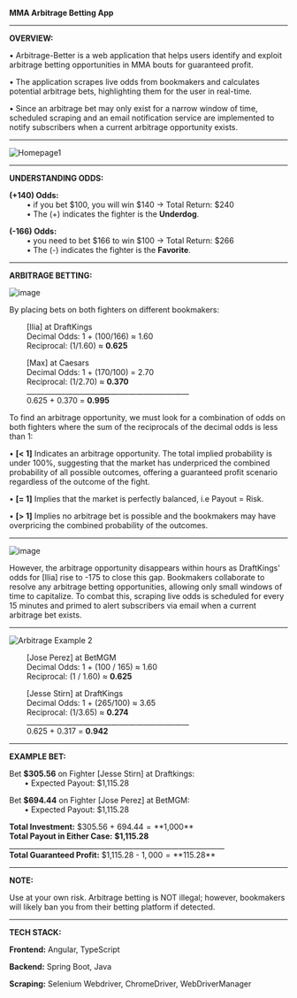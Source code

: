 
**MMA Arbitrage Betting App**
________________________________________________________________________________________________________________

**OVERVIEW:**

• Arbitrage-Better is a web application that helps users identify and exploit arbitrage betting opportunities in MMA bouts for guaranteed profit. 

• The application scrapes live odds from bookmakers and calculates potential arbitrage bets, highlighting them for the user in real-time. 

• Since an arbitrage bet may only exist for a narrow window of time, scheduled scraping and an email notification service are implemented to notify subscribers when a current arbitrage opportunity exists.

________________________________________________________________________________________________________________

![Homepage1](https://github.com/user-attachments/assets/09e9595e-9688-4e34-8965-edc380edf3ef)

________________________________________________________________________________________________________________
**UNDERSTANDING ODDS:**

**(+140) Odds:** <br>
&nbsp; &nbsp; &nbsp; &nbsp; • if you bet $100, you will win $140 -> Total Return: $240 <br>
&nbsp; &nbsp; &nbsp; &nbsp; • The (+) indicates the fighter is the **Underdog**.

**(-166) Odds:** <br>
&nbsp; &nbsp; &nbsp; &nbsp; • you need to bet $166 to win $100 -> Total Return: $266 <br>
&nbsp; &nbsp; &nbsp; &nbsp; • The (-) indicates the fighter is the **Favorite**.

________________________________________________________________________________________________________________
**ARBITRAGE BETTING:**

![image](https://github.com/user-attachments/assets/265fc27e-8e24-41cf-8821-596a05d621bb)

By placing bets on both fighters on different bookmakers:

&nbsp; &nbsp; &nbsp; &nbsp; [Ilia] at DraftKings <br>
&nbsp; &nbsp; &nbsp; &nbsp; Decimal Odds: 1 + (100/166) ≈ 1.60 <br>
&nbsp; &nbsp; &nbsp; &nbsp; Reciprocal: (1/1.60) ≈ **0.625**

&nbsp; &nbsp; &nbsp; &nbsp; [Max] at Caesars <br>
&nbsp; &nbsp; &nbsp; &nbsp; Decimal Odds: 1 + (170/100) = 2.70 <br>
&nbsp; &nbsp; &nbsp; &nbsp; Reciprocal: (1/2.70) ≈ **0.370** <br>
&nbsp; &nbsp; &nbsp; &nbsp; ______________________________________________ <br>
&nbsp; &nbsp; &nbsp; &nbsp; 0.625 + 0.370 = **0.995**

To find an arbitrage opportunity, we must look for a combination of odds on both fighters where the sum of the reciprocals of the decimal odds is less than 1:

• **[< 1]** Indicates an arbitrage opportunity. The total implied probability is under 100%, suggesting that the market has underpriced the combined probability of all possible outcomes, offering a guaranteed profit scenario regardless of the outcome of the fight.

• **[= 1]** Implies that the market is perfectly balanced, i.e Payout = Risk.

• **[> 1]** Implies no arbitrage bet is possible and the bookmakers may have overpricing the combined probability of the outcomes.

________________________________________________________________________________________________________________

![image](https://github.com/user-attachments/assets/097323ba-698e-49b7-b97c-2e5612299842)

However, the arbitrage opportunity disappears within hours as DraftKings' odds for [Ilia] rise to -175 to close this gap. Bookmakers collaborate to resolve any arbitrage betting opportunities, allowing only small windows of time to capitalize. To combat this, scraping live odds is scheduled for every 15 minutes and primed to alert subscribers via email when a current arbitrage bet exists.  

________________________________________________________________________________________________________________

![Arbitrage Example 2](https://github.com/user-attachments/assets/e5ec43fc-3866-47a9-a2e0-faa94cbb624f)

&nbsp; &nbsp; &nbsp; &nbsp; [Jose Perez] at BetMGM <br>
&nbsp; &nbsp; &nbsp; &nbsp; Decimal Odds: 1 + (100 / 165) ≈ 1.60 <br>
&nbsp; &nbsp; &nbsp; &nbsp; Reciprocal: (1 / 1.60) ≈ **0.625**

&nbsp; &nbsp; &nbsp; &nbsp; [Jesse Stirn] at DraftKings <br>
&nbsp; &nbsp; &nbsp; &nbsp; Decimal Odds: 1 + (265/100) ≈ 3.65 <br>
&nbsp; &nbsp; &nbsp; &nbsp; Reciprocal: (1/3.65) ≈ **0.274** <br>
&nbsp; &nbsp; &nbsp; &nbsp; ______________________________________________ <br>
&nbsp; &nbsp; &nbsp; &nbsp; 0.625 + 0.317 = **0.942**

________________________________________________________________________________________________________________

**EXAMPLE BET:**

Bet **$305.56** on Fighter [Jesse Stirn] at Draftkings: <br>
&nbsp; &nbsp; &nbsp; &nbsp;• Expected Payout: $1,115.28

Bet **$694.44** on Fighter [Jose Perez] at BetMGM: <br>
&nbsp; &nbsp; &nbsp; &nbsp;• Expected Payout: $1,115.28

**Total Investment:** $305.56 + $694.44 = **$1,000** <br>
**Total Payout in Either Case:** **$1,115.28** <br>
_____________________________________________________________ <br>
**Total Guaranteed Profit:** $1,115.28 - $1,000 = **$115.28**


________________________________________________________________________________________________________________
**NOTE:**

Use at your own risk. Arbitrage betting is NOT illegal; however, bookmakers will likely ban you from their betting platform if detected.

________________________________________________________________________________________________________________
**TECH STACK:**

**Frontend:** Angular, TypeScript

**Backend:** Spring Boot, Java

**Scraping:** Selenium Webdriver, ChromeDriver, WebDriverManager
